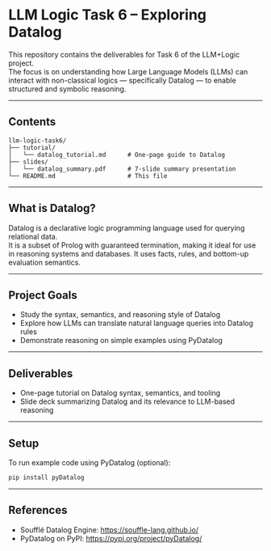 # LLM Logic Task 6 – Exploring Datalog

This repository contains the deliverables for Task 6 of the LLM+Logic project.  
The focus is on understanding how Large Language Models (LLMs) can interact with non-classical logics — specifically Datalog — to enable structured and symbolic reasoning.

---

## Contents

```
llm-logic-task6/
├── tutorial/
│   └── datalog_tutorial.md      # One-page guide to Datalog
├── slides/
│   └── datalog_summary.pdf      # 7-slide summary presentation
└── README.md                    # This file
```

---

## What is Datalog?

Datalog is a declarative logic programming language used for querying relational data.  
It is a subset of Prolog with guaranteed termination, making it ideal for use in reasoning systems and databases. It uses facts, rules, and bottom-up evaluation semantics.

---

## Project Goals

- Study the syntax, semantics, and reasoning style of Datalog
- Explore how LLMs can translate natural language queries into Datalog rules
- Demonstrate reasoning on simple examples using PyDatalog

---

## Deliverables

- One-page tutorial on Datalog syntax, semantics, and tooling
- Slide deck summarizing Datalog and its relevance to LLM-based reasoning

---

## Setup

To run example code using PyDatalog (optional):
```bash
pip install pyDatalog
```

---

## References

- Soufflé Datalog Engine: https://souffle-lang.github.io/
- PyDatalog on PyPI: https://pypi.org/project/pyDatalog/


